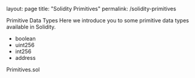 layout: page
title: "Solidity Primitives"
permalink: /solidity-primitives

Primitive Data Types Here we introduce you to some primitive data types available in Solidity.

* boolean 
* uint256 
* int256 
* address

Primitives.sol

<script src="https://gist.github.com/anataliocs/38015973c62dfcbe08c50946115a406a.js"></script>
